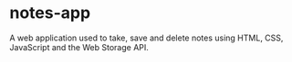 # notes-app
A web application used to take, save and delete notes using HTML, CSS, JavaScript and the Web Storage API.
